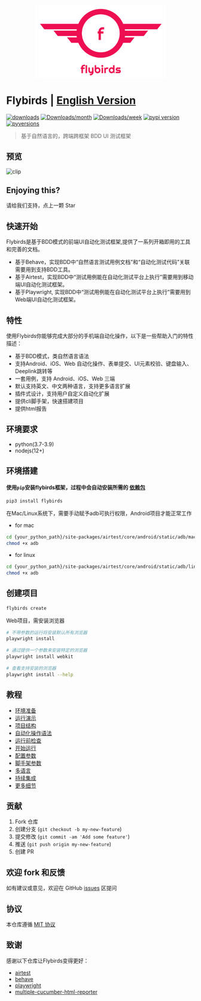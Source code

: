 <p align="center">
  <img width="350" src="./docs/logo.png" alt="logo" />
</p>

# Flybirds | [English Version](https://github.com/ctripcorp/flybirds/blob/main/docs/readme_en.md)

[![downloads](https://pepy.tech/badge/flybirds)](https://pepy.tech/project/flybirds)
[![Downloads/month](https://pepy.tech/badge/flybirds/month)](https://pepy.tech/project/flybirds)
[![Downloads/week](https://pepy.tech/badge/flybirds/week)](https://pepy.tech/project/flybirds)
[![pypi version](https://img.shields.io/pypi/v/flybirds.svg)](https://pypi.python.org/pypi/flybirds)
[![pyversions](https://img.shields.io/pypi/pyversions/flybirds.svg)](https://pypi.python.org/pypi/flybirds)

> 基于自然语言的，跨端跨框架 BDD UI 测试框架

## 预览

![clip](https://raw.githubusercontent.com/wiki/ctripcorp/flybirds/images/tripflybirds.gif)

## Enjoying this?

请给我们支持，点上一颗 Star

## 快速开始 

Flybirds是基于BDD模式的前端UI自动化测试框架,提供了一系列开箱即用的工具和完善的文档。
- 基于Behave，实现BDD中“自然语言测试用例文档”和“自动化测试代码”关联需要用到支持BDD工具。
- 基于Airtest，实现BDD中“测试用例能在自动化测试平台上执行”需要用到移动端UI自动化测试框架。
- 基于Playwright, 实现BDD中“测试用例能在自动化测试平台上执行”需要用到Web端UI自动化测试框架。

## 特性

使用Flybirds你能够完成大部分的手机端自动化操作，以下是一些帮助入门的特性描述：
- 基于BDD模式，类自然语言语法
- 支持Android、iOS、Web 自动化操作、表单提交、UI元素校验、键盘输入、Deeplink跳转等
- 一套用例，支持 Android、iOS、Web 三端
- 默认支持英文、中文两种语言，支持更多语言扩展
- 插件式设计，支持用户自定义自动化扩展
- 提供cli脚手架，快速搭建项目
- 提供html报告

## 环境要求

- python(3.7-3.9)
- nodejs(12+)

## 环境搭建

#### 使用`pip`安装flybirds框架，过程中会自动安装所需的 [依赖包](https://github.com/ctripcorp/flybirds/blob/main/docs/relate_zhCN.md)
```bash
pip3 install flybirds
```
在Mac/Linux系统下，需要手动赋予adb可执行权限，Android项目才能正常工作

- for mac
```bash
cd {your_python_path}/site-packages/airtest/core/android/static/adb/mac
chmod +x adb
```
- for linux
```bash
cd {your_python_path}/site-packages/airtest/core/android/static/adb/linux
chmod +x adb
```

## 创建项目
```bash
flybirds create 
```
Web项目，需安装浏览器
```bash
# 不带参数的运行将安装默认所有浏览器
playwright install
```

```bash
# 通过提供一个参数来安装特定的浏览器
playwright install webkit
```

```bash
# 查看支持安装的浏览器
playwright install --help
```

## 教程
- [环境准备](https://flybirds.readthedocs.io/zh_CN/latest/BDD-UI-Testing-Flybirds.html#id5)
- [运行演示](https://flybirds.readthedocs.io/zh_CN/latest/BDD-UI-Testing-Flybirds.html#id7)
- [项目结构](https://flybirds.readthedocs.io/zh_CN/latest/BDD-UI-Testing-Flybirds.html#id6)
- [自动化操作语法](https://flybirds.readthedocs.io/zh_CN/latest/BDD-UI-Testing-Flybirds.html#step)
- [运行前检查](https://flybirds.readthedocs.io/zh_CN/latest/BDD-UI-Testing-Flybirds.html#id13)
- [开始运行](https://flybirds.readthedocs.io/zh_CN/latest/BDD-UI-Testing-Flybirds.html#id15)
- [配置参数](https://flybirds.readthedocs.io/zh_CN/latest/BDD-UI-Testing-Flybirds.html#id16)
- [脚手架参数](https://github.com/ctripcorp/flybirds/blob/main/docs/flybirds_cli_zhCN.md)
- [多语言](https://flybirds.readthedocs.io/zh_CN/latest/BDD-UI-Testing-Flybirds.html#id19)
- [持续集成](https://flybirds.readthedocs.io/zh_CN/latest/BDD-UI-Testing-Flybirds.html#id20)
- [更多细节](https://flybirds.readthedocs.io/zh_CN/latest/BDD-UI-Testing-Flybirds.html#)


## 贡献

1. Fork 仓库
2. 创建分支 (`git checkout -b my-new-feature`)
3. 提交修改 (`git commit -am 'Add some feature'`)
4. 推送 (`git push origin my-new-feature`)
5. 创建 PR


## 欢迎 fork 和反馈

如有建议或意见，欢迎在 GitHub [issues](https://github.com/ctripcorp/flybirds/issues) 区提问


## 协议

本仓库遵循 [MIT 协议](http://www.opensource.org/licenses/MIT)


## 致谢

感谢以下仓库让Flybirds变得更好：
- [airtest](https://github.com/AirtestProject)
- [behave](https://github.com/behave)
- [playwright](https://github.com/microsoft/playwright-python)
- [multiple-cucumber-html-reporter](https://github.com/wswebcreation/multiple-cucumber-html-reporter)

